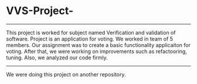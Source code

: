 # VVS-Project-

***********************************************************************************************************************
This project is worked for subject named Verification and validation of software. Project is an application for voting. 
We worked in team of 5 members. Our assignment was to create a basic functionality applicaiton for voting.
After that, we were working on improvements such as refactooring, tuning. Also, we analyzed our code firmly.

*************************************************************************************************************************
We were doing this project on another repository. 
